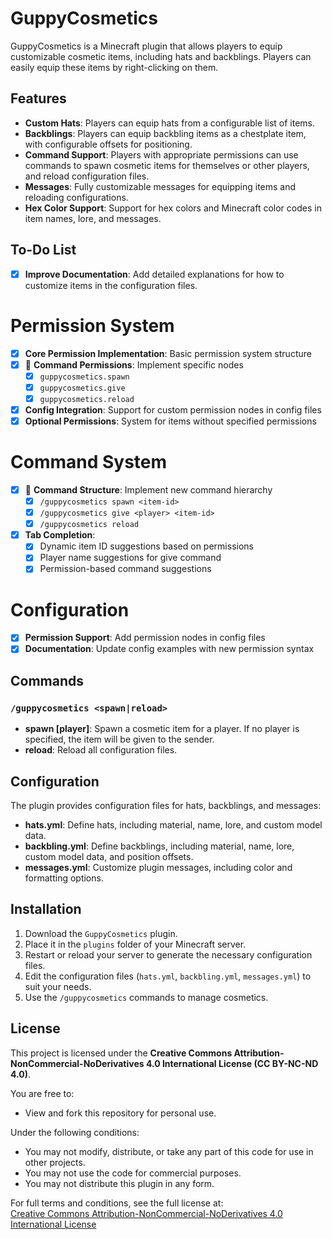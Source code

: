 # GuppyCosmetics

GuppyCosmetics is a Minecraft plugin that allows players to equip customizable cosmetic items, including hats and backblings. Players can easily equip these items by right-clicking on them.

## Features

- **Custom Hats**: Players can equip hats from a configurable list of items.
- **Backblings**: Players can equip backbling items as a chestplate item, with configurable offsets for positioning.
- **Command Support**: Players with appropriate permissions can use commands to spawn cosmetic items for themselves or other players, and reload configuration files.
- **Messages**: Fully customizable messages for equipping items and reloading configurations.
- **Hex Color Support**: Support for hex colors and Minecraft color codes in item names, lore, and messages.

## To-Do List

- [x] **Improve Documentation**: Add detailed explanations for how to customize items in the configuration files.

# Permission System

- [x] **Core Permission Implementation**: Basic permission system structure
- [x] 🚧 **Command Permissions**: Implement specific nodes
  - [x] `guppycosmetics.spawn`
  - [x] `guppycosmetics.give`
  - [x] `guppycosmetics.reload`
- [x] **Config Integration**: Support for custom permission nodes in config files
- [x] **Optional Permissions**: System for items without specified permissions

# Command System

- [x] 🚧 **Command Structure**: Implement new command hierarchy
  - [x] `/guppycosmetics spawn <item-id>`
  - [x] `/guppycosmetics give <player> <item-id>`
  - [x] `/guppycosmetics reload`
- [x] **Tab Completion**:
  - [x] Dynamic item ID suggestions based on permissions
  - [x] Player name suggestions for give command
  - [x] Permission-based command suggestions

# Configuration

- [x] **Permission Support**: Add permission nodes in config files
- [x] **Documentation**: Update config examples with new permission syntax

## Commands

### `/guppycosmetics <spawn|reload>`

- **spawn <item-id> [player]**: Spawn a cosmetic item for a player. If no player is specified, the item will be given to the sender.
- **reload**: Reload all configuration files.

## Configuration

The plugin provides configuration files for hats, backblings, and messages:

- **hats.yml**: Define hats, including material, name, lore, and custom model data.
- **backbling.yml**: Define backblings, including material, name, lore, custom model data, and position offsets.
- **messages.yml**: Customize plugin messages, including color and formatting options.

## Installation

1. Download the `GuppyCosmetics` plugin.
2. Place it in the `plugins` folder of your Minecraft server.
3. Restart or reload your server to generate the necessary configuration files.
4. Edit the configuration files (`hats.yml`, `backbling.yml`, `messages.yml`) to suit your needs.
5. Use the `/guppycosmetics` commands to manage cosmetics.

## License

This project is licensed under the **Creative Commons Attribution-NonCommercial-NoDerivatives 4.0 International License (CC BY-NC-ND 4.0)**.

You are free to:

- View and fork this repository for personal use.

Under the following conditions:

- You may not modify, distribute, or take any part of this code for use in other projects.
- You may not use the code for commercial purposes.
- You may not distribute this plugin in any form.

For full terms and conditions, see the full license at:  
[Creative Commons Attribution-NonCommercial-NoDerivatives 4.0 International License](https://creativecommons.org/licenses/by-nc-nd/4.0/)
